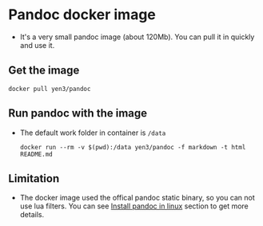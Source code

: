 # Pandoc docker image

* It's a very small pandoc image (about 120Mb). You can pull it in quickly and
  use it.


## Get the image

```
docker pull yen3/pandoc
```


## Run pandoc with the image

* The default work folder in container is `/data`

    ```
    docker run --rm -v $(pwd):/data yen3/pandoc -f markdown -t html README.md
    ```

## Limitation

* The docker image used the offical pandoc static binary, so you can not
  use lua filters. You can see [Install pandoc in linux](https://github.com/jgm/pandoc/blob/master/INSTALL.md#linux) section to get more details.
